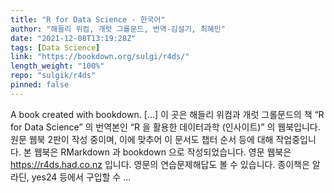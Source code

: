 ```yaml
---
title: "R for Data Science - 한국어"
author: "해들리 위컴, 개럿 그롤문드, 번역-김설기, 최혜민"
date: "2021-12-08T13:19:28Z"
tags: [Data Science]
link: "https://bookdown.org/sulgi/r4ds/"
length_weight: "100%"
repo: "sulgik/r4ds"
pinned: false
---
```


A book created with bookdown. [...] 이 곳은 해들리 위컴과 개럿 그롤문드의 책 “R for Data Science” 의 번역본인 “R 을 활용한 데이터과학 (인사이트)” 의 웹북입니다. 원문 웹북 2판이 작성 중이며, 이에 맞추어 이 문서도 챕터 순서 등에 대해 작업중입니다. 본 웹북은 RMarkdown 과 bookdown 으로 작성되었습니다. 영문 웹북은 https://r4ds.had.co.nz 입니다.
영문의 연습문제해답도 볼 수 있습니다. 종이책은 알라딘, yes24 등에서 구입할 수 ...
